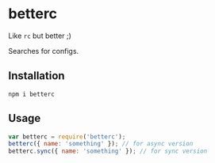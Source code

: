# betterc

Like `rc` but better ;)

Searches for configs.

## Installation

```
npm i betterc
```

## Usage

```js
var betterc = require('betterc');
betterc({ name: 'something' }); // for async version
betterc.sync({ name: 'something' }); // for sync version
```
